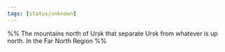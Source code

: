```yaml
---
tags: [status/unknown]
---
```


%% 
The mountains north of Ursk that separate Ursk from whatever is up north. In the Far North Region
%%